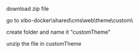 download zip file

go to xibo-docker\shared\cms\web\theme\custom\

create folder and name it "customTheme"

unzip the file in customTheme
